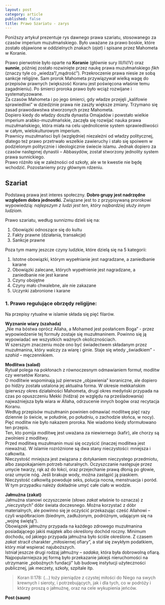 ```yaml
---
layout: post
category: article
published: false
title: Prawo Szariatu - zarys
---
```

Poniższy artykuł prezentuje rys dawnego prawa szariatu, stosowanego za czasów imperium muzułmańskiego. Było uważane za prawo boskie, które zostało objawione w oddzielnych znakach (_ajat_) i spisane przez Mahometa w Koranie. 
<!--more-->
Prawo pierwotnie było oparte na **Koranie** (głównie sury III/IV/V) oraz **sunnie**, później zostało rozwinięte przez naukę prawa muzułmańskiego _fikh_ (znaczy tyle co „wiedza”/„mądrość”). Przekroczenie prawa niesie ze sobą sankcje religijne. Sam prorok Mahometa przywiązywał wielką wagę do przepisów prawnych (większość Koranu jest poświęcona właśnie temu zagadnieniu). Po śmierci proroka prawo było wciąż rozwijane i systematyzowane.    
Za czasów Mahometa i po jego śmierci, gdy władze przejęli „kalifowie sprawiedliwi” w dziedzinie prawa nie zaszły większe zmiany. Trzymano się zasad prawodawstwa stworzonych przez Mahometa.       
Dopiero kiedy do władzy doszła dynastia Omajadów i powstało wielkie imperium arabko-muzułmańskie, zaczęła się rozwijać nauka prawa muzułmańskiego, która miała na celu ujednolicenie system sprawiedliwości w całym, wielokulturowym imperium.    
Prawnicy muzułmańsci byli (względnie) niezależni od władzy politycznej, dlatego też prawo przetrwało wszelkie zawieruchy i stało się spoiwem w podzielonym politycznie i ideologicznie świecie islamu. Jednak dopiero za czasów następnej dynastii – Abbasydów, został stworzony jednolity system prawa sunnickiego.   
Prawo różniło się w zależności od szkoły, ale w te kwestie nie będę wchodzić. Pozostaniemy przy głównym rdzeniu.      

## Szariat
Podstawą prawa jest interes społeczny. **Dobro grupy jest nadrzędne względem dobra jednostki.** Związane jest to z przypisywaną prorokowi wypowiedzią: _najlepszym z ludzi jest ten, który najbardziej służy innym ludziom._    

Prawo szariatu, według sunnizmu dzieli się na:    
1. Obowiązki odnoszące się do kultu   
2. Fakty prawne (działania, transakcje)    
3. Sankcje prawne    

Poza tym mamy jeszcze czyny ludzkie, które dzielą się na 5 kategorii:    
1. Istotne obowiązki, którym wypełnianie jest nagradzane, a zaniedbanie karane   
2. Obowiązki zalecane, których wypełnienie jest nagradzane, a zaniedbanie nie jest karane    
3. Czyny obojętne    
4. Czyny mało chwalebne, ale nie zakazane    
5. Uczynki zabronione i karane    

### 1. Prawo regulujące obrzędy religijne:
Na przepisy rytualne w islamie składa się pięć filarów.

**Wyznanie wiary (szahada)**    
„Nie ma bóstwa oprócz Allaha, a Mohamed jest posłańcem Boga” - przez wypowiedzenie tej formuły zostaje się muzułmaninem. Powinno się ją wypowiadać we wszystkich ważnych okolicznościach.    
W szerszym znaczeniu może ono być świadectwem składanym przez muzułmanina, który walczy za wiarę i ginie. Staje się wtedy „świadkiem” - _szahid_ – męczennikiem.    

**Modlitwa (salad)**    
Rytuał polega na pokłonach z równoczesnym odmawianiem formuł, modlitw czy wersetów Koranu.     
O modlitwie wspominają już pierwsze „objawienia” koraniczne, ale dopiero po hidżry została ustalona jej aktualna forma. W okresie mekkańskim (pierwszy okres działalności Mahometa, drugi okres medyński przypada na czas po opuszczeniu Mekki (hidżra) ze względu na prześladowania) najważniejsza była wiara w Allaha, odrzucenie innych bogów oraz recytacja Koranu.      
Według przepisów muzułmanin powinien odmawiać modlitwę pięć razy dziennie (o świcie, w południe, po południu, o zachodzie słońca, w nocy). Pięć modlitw nie było nakazem proroka. Nie wiadomo kiedy sformułowano ten przepis.      
Ten, kto pomija modlitwę jest uważana za niewiernego (kafir), ale chorzy są zwolnieni z modlitwy.     
Przed modlitwą muzułmanin musi się oczyścić (inaczej modlitwa jest nieważna). W islamie rozróżnione są dwa stany nieczystości: mniejsza i całkowita.     
Nieczystość mniejsza jest związana z dotykaniem nieczystego przedmiotu, albo zaspokajaniem potrzeb naturalnych. Oczyszczanie następuje przez umycie twarzy, rąk aż do łokci, oraz przejechanie prawą dłonią po głowie, oraz umycie nóg. Jeśli brakuje wody, można zastąpić ją piaskiem.     
Nieczystość całkowitą powoduje seks, polucja nocna, menstruacja i poród. W tym przypadku należy dokładnie umyć całe ciało w wodzie.   

**Jałmużna (zakat)**    
Jałmużna stanowi oczyszczenie (słowo _zakat_ właśnie to oznacza) z „nieczystych” dóbr świata doczesnego. Można korzystać z dóbr materialnych, ale powinno się je oczyścić przekazując cześć Allahowi – czyli współbraciom (biednym, zadłużonym, podróżnym, udającym się na „wojnę świętą”).        
Obowiązek jałmużny przypada na każdego zdrowego muzułmanina posiadającego jakiś majątek albo określony dochód roczny. Minimum dochodu, od jakiego przypada jałmużna było ściśle określone. Z czasem _zakat_ stracił charakter „miłosiernej ofiary”, a stał się zwykłym podatkiem, który miał wspierać najuboższych.     
Istniał jeszcze drugi rodzaj jałmużny – _sadaka_, która była dobrowolną ofiarą. Najpopularniejsza jej formą było przekazanie jakiejś nieruchomości na utrzymanie „pobożnych fundacji” lub budowę instytucji użyteczności publicznej, jak meczety, szkoły, szpitale itp.  

> Koran II:178: (...) łoży pieniądze z czystej miłości do Niego na swych krewnych i sieroty, i potrzebujących, jak i dla tych, co w podróży i którzy proszą o jałmużnę, oraz na cele wykupienia jeńców.    

**Post (saum)**    










